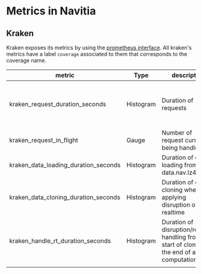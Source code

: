 # Metrics in Navitia

## Kraken

Kraken exposes its metrics by using the [prometheus interface](https://prometheus.io/docs/concepts/data_model/).
All kraken's metrics have a label `coverage` associated to them that corresponds to the coverage name.


| metric                               | Type      | description                                                                                          | labels                                   |
|--------------------------------------|-----------|------------------------------------------------------------------------------------------------------|------------------------------------------|
| kraken_request_duration_seconds      | Histogram | Duration of requests                                                                                 | api: the name of the kraken api measured |
| kraken_request_in_flight             | Gauge     | Number of request currently being handled                                                            |                                          |
| kraken_data_loading_duration_seconds | Histogram | Duration of data loading from data.nav.lz4                                                           |                                          |
| kraken_data_cloning_duration_seconds | Histogram | Duration of data cloning when applying disruption or realtime                                       |                                          |
| kraken_handle_rt_duration_seconds    | Histogram | Duration of disruption/realtime handling from the start of cloning to the end of all computations |                                          |
|                                      |           |                                                                                                      |                                          |
